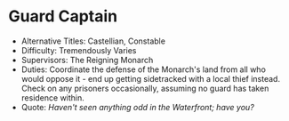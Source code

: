 # Guard Captain
- Alternative Titles: Castellian, Constable
- Difficulty: Tremendously Varies
- Supervisors: The Reigning Monarch
- Duties: Coordinate the defense of the Monarch's land from all who would oppose it - end up getting sidetracked with a local thief instead. Check on any prisoners occasionally, assuming no guard has taken residence within.
- Quote: *Haven't seen anything odd in the Waterfront; have you?*
